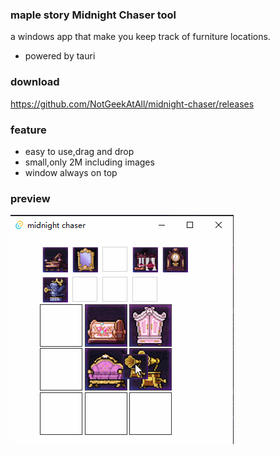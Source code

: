 ### maple story Midnight Chaser tool
a windows app that make you keep track of furniture locations.
- powered by tauri

### download
https://github.com/NotGeekAtAll/midnight-chaser/releases

### feature
- easy to use,drag and drop
- small,only 2M including images
- window always on top

### preview
![](./demo/demo.gif)

